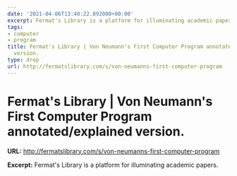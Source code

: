 ```yaml
---
date: '2021-04-06T13:40:22.892000+00:00'
excerpt: Fermat's Library is a platform for illuminating academic papers.
tags:
- computer
- program
title: Fermat's Library | Von Neumann's First Computer Program annotated/explained
  version.
type: drop
url: http://fermatslibrary.com/s/von-neumanns-first-computer-program
---
```


# Fermat's Library | Von Neumann's First Computer Program annotated/explained version.

**URL:** http://fermatslibrary.com/s/von-neumanns-first-computer-program

**Excerpt:** Fermat's Library is a platform for illuminating academic papers.

